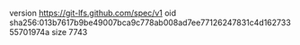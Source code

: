 version https://git-lfs.github.com/spec/v1
oid sha256:013b7617b9be49007bca9c778ab008ad7ee77126247831c4d16273355701974a
size 7743
